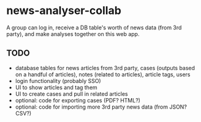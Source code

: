 # news-analyser-collab
A group can log in, receive a DB table's worth of news data (from 3rd party), and make analyses together on this web app.

## TODO
- database tables for news articles from 3rd party, cases (outputs based on a handful of articles), notes (related to articles), article tags, users
- login functionality (probably SSO)
- UI to show articles and tag them
- UI to create cases and pull in related articles
- optional: code for exporting cases (PDF? HTML?)
- optional: code for importing more 3rd party news data (from JSON? CSV?)
